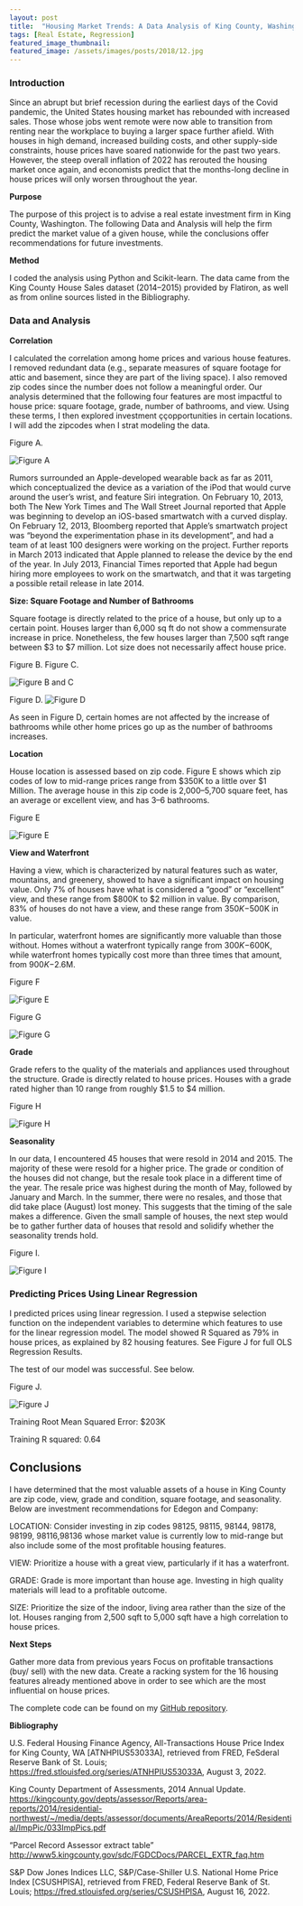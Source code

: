 ```yaml
---
layout: post
title:  "Housing Market Trends: A Data Analysis of King County, Washington"
tags: [Real Estate, Regression]
featured_image_thumbnail:
featured_image: /assets/images/posts/2018/12.jpg
---
```

### Introduction

Since an abrupt but brief recession during the earliest days of the Covid pandemic, the United States housing market has rebounded with increased sales. Those whose jobs went remote were now able to transition from renting near the workplace to buying a larger space further afield. With houses in high demand, increased building costs, and other supply-side constraints, house prices have soared nationwide for the past two years. However, the steep overall inflation of 2022 has rerouted the housing market once again, and economists predict that the months-long decline in house prices will only worsen throughout the year.

**Purpose**

The purpose of this project is to advise a real estate investment firm in King County, Washington. The following Data and Analysis will help the firm predict the market value of a given house, while the conclusions offer recommendations for future investments.

**Method**

I coded the analysis using Python and Scikit-learn. The data came from the King County House Sales dataset (2014–2015) provided by Flatiron, as well as from online sources listed in the Bibliography.

### Data and Analysis

**Correlation**

I calculated the correlation among home prices and various house features. I removed redundant data (e.g., separate measures of square footage for attic and basement, since they are part of the living space). I also removed zip codes since the number does not follow a meaningful order. Our analysis determined that the following four features are most impactful to house price: square footage, grade, number of bathrooms, and view. Using these terms, I then explored investment ççopportunities in certain locations. I will add the zipcodes when I strat modeling the data.

Figure A.

<img src="/My_Blog/assets/images/posts/2018/1_f_1.png" alt="Figure A">


Rumors surrounded an Apple-developed wearable back as far as 2011, which conceptualized the device as a variation of the iPod that would curve around the user’s wrist, and feature Siri integration. On February 10, 2013, both The New York Times and The Wall Street Journal reported that Apple was beginning to develop an iOS-based smartwatch with a curved display. On February 12, 2013, Bloomberg reported that Apple’s smartwatch project was “beyond the experimentation phase in its development”, and had a team of at least 100 designers were working on the project. Further reports in March 2013 indicated that Apple planned to release the device by the end of the year. In July 2013, Financial Times reported that Apple had begun hiring more employees to work on the smartwatch, and that it was targeting a possible retail release in late 2014.

**Size: Square Footage and Number of Bathrooms**

Square footage is directly related to the price of a house, but only up to a certain point. Houses larger than 6,000 sq ft do not show a commensurate increase in price. Nonetheless, the few houses larger than 7,500 sqft range between $3 to $7 million. Lot size does not necessarily affect house price.

Figure B. Figure C.

<img src="/My_Blog/assets/images/posts/2018/sqft_sqft_living.png" alt="Figure B and C">

Figure D.
<img src="/My_Blog/assets/images/posts/2018/bathrooms.png" alt="Figure D">


As seen in Figure D, certain homes are not affected by the increase of bathrooms while other home prices go up as the number of bathrooms increases.




**Location**

House location is assessed based on zip code. Figure E shows which zip codes of low to mid-range prices range from $350K to a little over $1 Million. The average house in this zip code is 2,000–5,700 square feet, has an average or excellent view, and has 3–6 bathrooms.


Figure E

<img src="/My_Blog/assets/images/posts/2018/map.png" alt="Figure E">



**View and Waterfront**

Having a view, which is characterized by natural features such as water, mountains, and greenery, showed to have a significant impact on housing value. Only 7% of houses have what is considered a “good” or “excellent” view, and these range from $800K to $2 million in value. By comparison, 83% of houses do not have a view, and these range from $350K-$500K in value.

In particular, waterfront homes are significantly more valuable than those without. Homes without a waterfront typically range from $300K-$600K, while waterfront homes typically cost more than three times that amount, from $900K-$2.6M.

Figure F

<img src="/My_Blog/assets/images/posts/2018/view.png" alt="Figure E">

Figure G

<img src="/My_Blog/assets/images/posts/2018/waterfront.png" alt="Figure G">

**Grade**

Grade refers to the quality of the materials and appliances used throughout the structure. Grade is directly related to house prices. Houses with a grade rated higher than 10 range from roughly $1.5 to $4 million.

Figure H

<img src="/My_Blog/assets/images/posts/2018/grade.png" alt="Figure H">

**Seasonality**

In our data, I encountered 45 houses that were resold in 2014 and 2015. The majority of these were resold for a higher price. The grade or condition of the houses did not change, but the resale took place in a different time of the year. The resale price was highest during the month of May, followed by January and March. In the summer, there were no resales, and those that did take place (August) lost money. This suggests that the timing of the sale makes a difference. Given the small sample of houses, the next step would be to gather further data of houses that resold and solidify whether the seasonality trends hold.


Figure I.

<img src="/My_Blog/assets/images/posts/2018/month.png" alt="Figure I">

### Predicting Prices Using Linear Regression

I predicted prices using linear regression. I used a stepwise selection function on the independent variables to determine which features to use for the linear regression model. The model showed R Squared as 79% in house prices, as explained by 82 housing features. See Figure J for full OLS Regression Results.




The test of our model was successful. See below.

Figure J.


<img src="/My_Blog/assets/images/posts/2018/ols.png" alt="Figure J">


Training Root Mean Squared Error: $203K

Training R squared: 0.64

## Conclusions

I have determined that the most valuable assets of a house in King County are zip code, view, grade and condition, square footage, and seasonality. Below are investment recommendations for Edegon and Company:

LOCATION: Consider investing in zip codes 98125, 98115, 98144, 98178, 98199, 98116,98136 whose market value is currently low to mid-range but also include some of the most profitable housing features.

VIEW: Prioritize a house with a great view, particularly if it has a waterfront.

GRADE: Grade is more important than house age. Investing in high quality materials will lead to a profitable outcome.

SIZE: Prioritize the size of the indoor, living area rather than the size of the lot. Houses ranging from 2,500 sqft to 5,000 sqft have a high correlation to house prices.

**Next Steps**

Gather more data from previous years
Focus on profitable transactions (buy/ sell) with the new data.
Create a racking system for the 16 housing features already mentioned above in order to see which are the most influential on house prices.

The complete code can be found on my [GitHub repository](https://github.com/DataNat/Data-Analysis-Real-Estate-in-King-County-Washington).


**Bibliography**

U.S. Federal Housing Finance Agency, All-Transactions House Price Index for King County, WA [ATNHPIUS53033A], retrieved from FRED, FeSderal Reserve Bank of St. Louis; https://fred.stlouisfed.org/series/ATNHPIUS53033A, August 3, 2022.

King County Department of Assessments, 2014 Annual Update. https://kingcounty.gov/depts/assessor/Reports/area-reports/2014/residential-northwest/~/media/depts/assessor/documents/AreaReports/2014/Residential/ImpPic/033ImpPics.pdf

“Parcel Record Assessor extract table” http://www5.kingcounty.gov/sdc/FGDCDocs/PARCEL_EXTR_faq.htm

S&P Dow Jones Indices LLC, S&P/Case-Shiller U.S. National Home Price Index [CSUSHPISA], retrieved from FRED, Federal Reserve Bank of St. Louis; https://fred.stlouisfed.org/series/CSUSHPISA, August 16, 2022.

